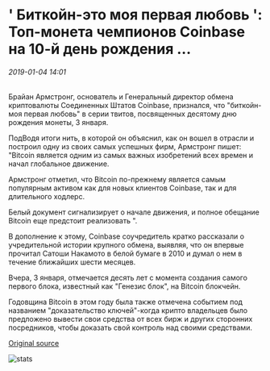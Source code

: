 # ' Биткойн-это моя первая любовь ': Топ-монета чемпионов Coinbase на 10-й день рождения ...

###### 2019-01-04 14:01

Брайан Армстронг, основатель и Генеральный директор обмена криптовалюты Соединенных Штатов Coinbase, признался, что "биткойн-моя первая любовь" в серии твитов, посвященных десятому дню рождения монеты, 3 января.

ПодВодя итоги нить, в которой он объяснил, как он вошел в отрасли и построил одну из своих самых успешных фирм, Армстронг пишет: "Bitcoin является одним из самых важных изобретений всех времен и начал глобальное движение.

Армстронг отметил, что Bitcoin по-прежнему является самым популярным активом как для новых клиентов Coinbase, так и для длительного ходлерс.

Белый документ сигнализирует о начале движения, и полное обещание Bitcoin еще предстоит реализовать ".

В дополнение к этому, Coinbase соучредитель кратко рассказали о учредительной истории крупного обмена, выявляя, что он впервые прочитал Сатоши Накамото в белой бумаге в 2010 и думал о нем в течение ближайших шести месяцев.

Вчера, 3 января, отмечается десять лет с момента создания самого первого блока, известный как "Генезис блок", на Bitcoin блокчейн.

Годовщина Bitcoin в этом году была также отмечена событием под названием "доказательство ключей"-когда крипто владельцев было предложено вывести свои средства от всех бирж и других сторонних посредников, чтобы доказать свой контроль над своими средствами.

[Original source](https://cointelegraph.com/news/bitcoin-is-my-first-love-coinbase-ceo-champions-top-coin-on-its-10th-birthday)

![stats](https://c.statcounter.com/11760860/0/a89fa40b/1/ "stats")